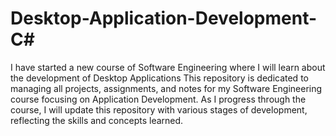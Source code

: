 # Desktop-Application-Development-C#
I have started a new course of Software Engineering where I will learn about the development of Desktop Applications 
This repository is dedicated to managing all projects, assignments, and notes for my Software Engineering course focusing on Application Development. As I progress through the course, I will update this repository with various stages of development, reflecting the skills and concepts learned.
